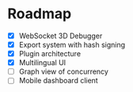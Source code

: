 # Roadmap

- [x] WebSocket 3D Debugger
- [x] Export system with hash signing
- [x] Plugin architecture
- [x] Multilingual UI
- [ ] Graph view of concurrency
- [ ] Mobile dashboard client